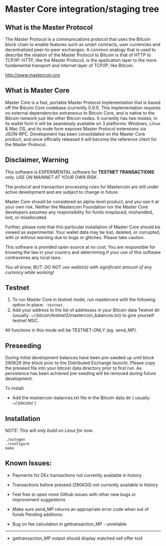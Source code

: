 Master Core integration/staging tree
=================================================

What is the Master Protocol
----------------------------
The Master Protocol is a communications protocol that uses the Bitcoin block chain to enable features such as smart contracts, user currencies and decentralized peer-to-peer exchanges. A common analogy that is used to describe the relation of the Master Protocol to Bitcoin is that of HTTP to TCP/IP: HTTP, like the Master Protocol, is the application layer to the more fundamental transport and internet layer of TCP/IP, like Bitcoin.

http://www.mastercoin.org

What is Master Core
---------------------------

Master Core is a fast, portable Master Protocol implementation that is based off the Bitcoin Core codebase (currently 0.9.1). This implementation requires no external dependencies extraneous to Bitcoin Core, and is native to the Bitcoin network just like other Bitcoin nodes. It currently has two modes, in its wallet form it will be seamlessly available on 3 platforms: Windows, Linux & Mac OS, and its node form exposes Master Protocol extensions via JSON-RPC. Development has been consolidated on the Master Core product, and once officially released it will become the reference client for the Master Protocol.

Disclaimer, Warning
--------------

This software is EXPERIMENTAL software for **TESTNET TRANSACTIONS** only. *USE ON MAINNET AT YOUR OWN RISK.*

The protocol and transaction processing rules for Mastercoin are still under active development and are subject to change in future. 

Master Core should be considered an alpha-level product, and you use it at your own risk.  Neither the Mastercoin Foundation nor the Master Core developers assumes any responsibility for funds misplaced, mishandled, lost, or misallocated.

Further, please note that this particular installation of Master Core should be viewed as experimental.  Your wallet data may be lost, deleted, or corrupted, with or without warning due to bugs or glitches. Please take caution.

This software is provided open-source at no cost.  You are responsible for knowing the law in your country and determining if your use of this software contravenes any local laws.

*You all know, BUT: DO NOT use wallet(s) with significant amount of any currency while working!*

Testnet
-------------------

1. To run Master Core in testnet mode, run mastercore with the following option in place: ``` -testnet ```.
2. Add your address to the list of addresses in your Bitcoin data Testnet dir (usually: ~/.bitcoin/testnet3/mastercoin_balances.txt) to give yourself testnet MSC. 

All functions in this mode will be TESTNET-ONLY (eg. send_MP).

Preseeding
--------------------

During initial development balances have been pre-seeded up until block 290629 (the block prior to the Distributed Exchange launch).  Please copy the preseed file into your bitcoin data directory prior to first run. As persistence has been achieved pre-seeding will be removed during future development. 

To install:

* Add the mastercoin-balances.txt file in the Bitcoin data dir ( usually: ~/.bitcoin/ )


Installation
------------

*NOTE: This will only build on Linux for now.*

```
./autogen
./configure
make
```

Known Issues:
----------------
* Payments for DEx transactions not currently available in history

* Transactions before preseed (290630) not currently available in history

* Feel free to open more Github issues with other new bugs or improvement suggestions

* Make sure send_MP returns an appropriate error code when out of funds
Pending additions:

* Bug on fee calculation in gettransaction_MP - unreliable
------------------

* gettransaction_MP output should display matched sell offer txid


